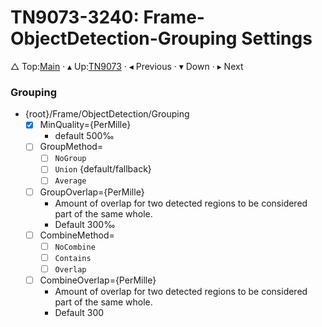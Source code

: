 # TN9073-3240: Frame-ObjectDetection-Grouping Settings

&bigtriangleup; Top:[Main](../../../../../Main.md) &CenterDot; &blacktriangle; Up:[TN9073](../TN9073.md) &CenterDot; &blacktriangleleft; Previous &CenterDot; &blacktriangledown; Down &CenterDot; &blacktriangleright; Next



### Grouping

* {root}/Frame/ObjectDetection/Grouping
  * [x] MinQuality={PerMille}
    * default 500&permil; 
  * [ ] GroupMethod=
    * [ ] `NoGroup`
    * [ ] `Union` {default/fallback}
    * [ ] `Average` 
  * [ ] GroupOverlap={PerMille}
    * Amount of overlap for two detected regions to be considered part of the same whole.
    * Default 300&permil; 
  * [ ] CombineMethod=
    * [ ] `NoCombine`
    * [ ] `Contains`
    * [ ] `Overlap`
  * [ ] CombineOverlap={PerMille}
    * Amount of overlap for two detected regions to be considered part of the same whole.
    * Default 300